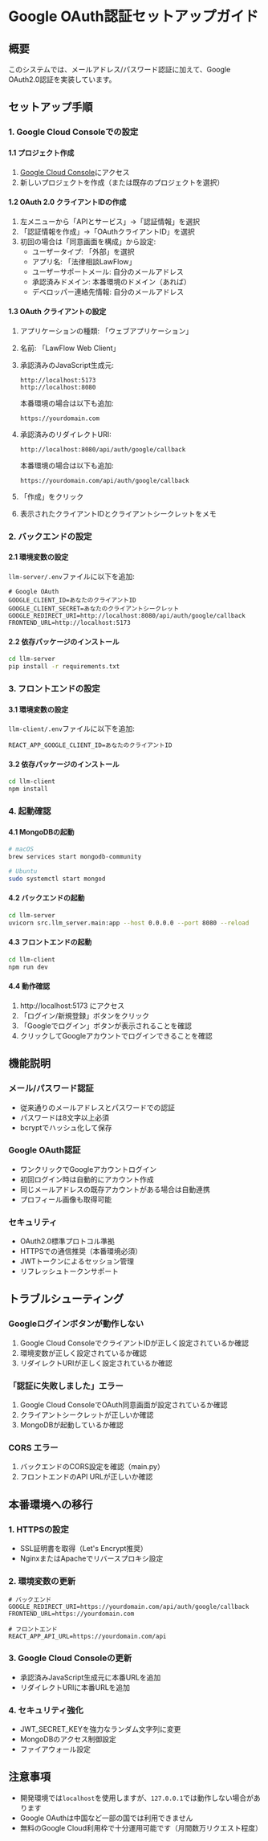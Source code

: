 # Google OAuth認証セットアップガイド

## 概要
このシステムでは、メールアドレス/パスワード認証に加えて、Google OAuth2.0認証を実装しています。

## セットアップ手順

### 1. Google Cloud Consoleでの設定

#### 1.1 プロジェクト作成
1. [Google Cloud Console](https://console.cloud.google.com/)にアクセス
2. 新しいプロジェクトを作成（または既存のプロジェクトを選択）

#### 1.2 OAuth 2.0 クライアントIDの作成
1. 左メニューから「APIとサービス」→「認証情報」を選択
2. 「認証情報を作成」→「OAuthクライアントID」を選択
3. 初回の場合は「同意画面を構成」から設定:
   - ユーザータイプ: 「外部」を選択
   - アプリ名: 「法律相談LawFlow」
   - ユーザーサポートメール: 自分のメールアドレス
   - 承認済みドメイン: 本番環境のドメイン（あれば）
   - デベロッパー連絡先情報: 自分のメールアドレス

#### 1.3 OAuth クライアントの設定
1. アプリケーションの種類: 「ウェブアプリケーション」
2. 名前: 「LawFlow Web Client」
3. 承認済みのJavaScript生成元:
   ```
   http://localhost:5173
   http://localhost:8080
   ```
   本番環境の場合は以下も追加:
   ```
   https://yourdomain.com
   ```

4. 承認済みのリダイレクトURI:
   ```
   http://localhost:8080/api/auth/google/callback
   ```
   本番環境の場合は以下も追加:
   ```
   https://yourdomain.com/api/auth/google/callback
   ```

5. 「作成」をクリック
6. 表示されたクライアントIDとクライアントシークレットをメモ

### 2. バックエンドの設定

#### 2.1 環境変数の設定
`llm-server/.env`ファイルに以下を追加:

```env
# Google OAuth
GOOGLE_CLIENT_ID=あなたのクライアントID
GOOGLE_CLIENT_SECRET=あなたのクライアントシークレット
GOOGLE_REDIRECT_URI=http://localhost:8080/api/auth/google/callback
FRONTEND_URL=http://localhost:5173
```

#### 2.2 依存パッケージのインストール
```bash
cd llm-server
pip install -r requirements.txt
```

### 3. フロントエンドの設定

#### 3.1 環境変数の設定
`llm-client/.env`ファイルに以下を追加:

```env
REACT_APP_GOOGLE_CLIENT_ID=あなたのクライアントID
```

#### 3.2 依存パッケージのインストール
```bash
cd llm-client
npm install
```

### 4. 起動確認

#### 4.1 MongoDBの起動
```bash
# macOS
brew services start mongodb-community

# Ubuntu
sudo systemctl start mongod
```

#### 4.2 バックエンドの起動
```bash
cd llm-server
uvicorn src.llm_server.main:app --host 0.0.0.0 --port 8080 --reload
```

#### 4.3 フロントエンドの起動
```bash
cd llm-client
npm run dev
```

#### 4.4 動作確認
1. http://localhost:5173 にアクセス
2. 「ログイン/新規登録」ボタンをクリック
3. 「Googleでログイン」ボタンが表示されることを確認
4. クリックしてGoogleアカウントでログインできることを確認

## 機能説明

### メール/パスワード認証
- 従来通りのメールアドレスとパスワードでの認証
- パスワードは8文字以上必須
- bcryptでハッシュ化して保存

### Google OAuth認証
- ワンクリックでGoogleアカウントログイン
- 初回ログイン時は自動的にアカウント作成
- 同じメールアドレスの既存アカウントがある場合は自動連携
- プロフィール画像も取得可能

### セキュリティ
- OAuth2.0標準プロトコル準拠
- HTTPSでの通信推奨（本番環境必須）
- JWTトークンによるセッション管理
- リフレッシュトークンサポート

## トラブルシューティング

### Googleログインボタンが動作しない
1. Google Cloud ConsoleでクライアントIDが正しく設定されているか確認
2. 環境変数が正しく設定されているか確認
3. リダイレクトURIが正しく設定されているか確認

### 「認証に失敗しました」エラー
1. Google Cloud ConsoleでOAuth同意画面が設定されているか確認
2. クライアントシークレットが正しいか確認
3. MongoDBが起動しているか確認

### CORS エラー
1. バックエンドのCORS設定を確認（main.py）
2. フロントエンドのAPI URLが正しいか確認

## 本番環境への移行

### 1. HTTPSの設定
- SSL証明書を取得（Let's Encrypt推奨）
- NginxまたはApacheでリバースプロキシ設定

### 2. 環境変数の更新
```env
# バックエンド
GOOGLE_REDIRECT_URI=https://yourdomain.com/api/auth/google/callback
FRONTEND_URL=https://yourdomain.com

# フロントエンド
REACT_APP_API_URL=https://yourdomain.com/api
```

### 3. Google Cloud Consoleの更新
- 承認済みJavaScript生成元に本番URLを追加
- リダイレクトURIに本番URLを追加

### 4. セキュリティ強化
- JWT_SECRET_KEYを強力なランダム文字列に変更
- MongoDBのアクセス制御設定
- ファイアウォール設定

## 注意事項

- 開発環境では`localhost`を使用しますが、`127.0.0.1`では動作しない場合があります
- Google OAuthは中国など一部の国では利用できません
- 無料のGoogle Cloud利用枠で十分運用可能です（月間数万リクエスト程度）
